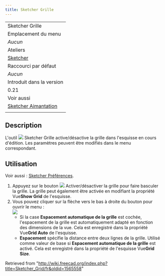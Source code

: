 ```yaml
---
title: Sketcher Grille
---
```

|  |
| --- |
| Sketcher Grille |
| Emplacement du menu |
| *Aucun* |
| Ateliers |
| [Sketcher](/Sketcher_Workbench/fr "Sketcher Workbench/fr") |
| Raccourci par défaut |
| *Aucun* |
| Introduit dans la version |
| 0.21 |
| Voir aussi |
| [Sketcher Aimantation](/Sketcher_Snap/fr "Sketcher Snap/fr") |
|  |

## Description

L'outil ![](/images/Sketcher_Grid.svg) Sketcher Grille active/désactive la grille dans l'esquisse en cours d'édition. Les paramètres peuvent être modifiés dans le menu correspondant.

## Utilisation

Voir aussi : [Sketcher Préférences](/Sketcher_Preferences/fr#Grille "Sketcher Preferences/fr").

1. Appuyez sur le bouton ![](/images/Sketcher_Grid.svg) Activer/désactiver la grille pour faire basculer la grille. La grille peut également être activée en modifiant la propriété Vue**Show Grid** de l'esquisse.
2. Vous pouvez cliquer sur la flèche vers le bas à droite du bouton pour ouvrir le menu :  
   ![](/images/Sketcher_Grid_Menu.png)
   * Si la case **Espacement automatique de la grille** est cochée, l'espacement de la grille est automatiquement adapté en fonction des dimensions de la vue. Cela est enregistré dans la propriété Vue**Grid Auto** de l'esquisse.
   * **Espacement** spécifie la distance entre deux lignes de la grille. Utilisé comme valeur de base si **Espacement automatique de la grille** est activé. Cela est enregistré dans la propriété de l'esquisse Vue**Grid Size**.

Retrieved from "<http://wiki.freecad.org/index.php?title=Sketcher_Grid/fr&oldid=1565558>"